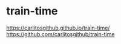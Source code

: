 # train-time
https://carlitosgithub.github.io/train-time/
https://github.com/carlitosgithub/train-time
